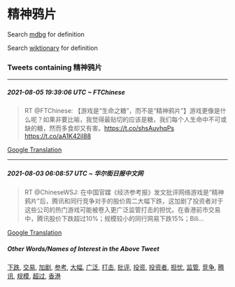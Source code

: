 # 精神鸦片

Search [mdbg](https://www.mdbg.net/chinese/dictionary?page=worddict&wdrst=0&wdqb=精神鸦片) for definition

Search [wiktionary](https://en.wiktionary.org/wiki/精神鸦片) for definition

### Tweets containing 精神鸦片

___
##### 2021-08-05 19:39:06 UTC ~ FTChinese
> RT @FTChinese: 【游戏是“生命之糖”，而不是“精神鸦片”】游戏更像是什么呢？如果非要比喻，我觉得最贴切的应该是糖，我们每个人生命中不可或缺的糖，然而多食却又有害。https://t.co/shsAuvhqPs https://t.co/aA1K42il88

[Google Translation](https://translate.google.com/?hi=en&tab=TT&sl=zh-CN&tl=en&op=translate&text=RT+%40FTChinese%3A+%E3%80%90%E6%B8%B8%E6%88%8F%E6%98%AF%E2%80%9C%E7%94%9F%E5%91%BD%E4%B9%8B%E7%B3%96%E2%80%9D%EF%BC%8C%E8%80%8C%E4%B8%8D%E6%98%AF%E2%80%9C%E7%B2%BE%E7%A5%9E%E9%B8%A6%E7%89%87%E2%80%9D%E3%80%91%E6%B8%B8%E6%88%8F%E6%9B%B4%E5%83%8F%E6%98%AF%E4%BB%80%E4%B9%88%E5%91%A2%EF%BC%9F%E5%A6%82%E6%9E%9C%E9%9D%9E%E8%A6%81%E6%AF%94%E5%96%BB%EF%BC%8C%E6%88%91%E8%A7%89%E5%BE%97%E6%9C%80%E8%B4%B4%E5%88%87%E7%9A%84%E5%BA%94%E8%AF%A5%E6%98%AF%E7%B3%96%EF%BC%8C%E6%88%91%E4%BB%AC%E6%AF%8F%E4%B8%AA%E4%BA%BA%E7%94%9F%E5%91%BD%E4%B8%AD%E4%B8%8D%E5%8F%AF%E6%88%96%E7%BC%BA%E7%9A%84%E7%B3%96%EF%BC%8C%E7%84%B6%E8%80%8C%E5%A4%9A%E9%A3%9F%E5%8D%B4%E5%8F%88%E6%9C%89%E5%AE%B3%E3%80%82https%3A%2F%2Ft.co%2FshsAuvhqPs+https%3A%2F%2Ft.co%2FaA1K42il88)
___
##### 2021-08-03 06:08:57 UTC ~ 华尔街日报中文网
> RT @ChineseWSJ: 在中国官媒《经济参考报》发文批评网络游戏是“精神鸦片”后，腾讯和同行竞争对手的股价周二大幅下跌，这加剧了投资者对于这些公司的热门游戏可能被卷入更广泛监管打击的担忧。在香港前市交易中，腾讯股价下跌超过10%；规模较小的同行网易下跌15%；Bili…

[Google Translation](https://translate.google.com/?hi=en&tab=TT&sl=zh-CN&tl=en&op=translate&text=RT+%40ChineseWSJ%3A+%E5%9C%A8%E4%B8%AD%E5%9B%BD%E5%AE%98%E5%AA%92%E3%80%8A%E7%BB%8F%E6%B5%8E%E5%8F%82%E8%80%83%E6%8A%A5%E3%80%8B%E5%8F%91%E6%96%87%E6%89%B9%E8%AF%84%E7%BD%91%E7%BB%9C%E6%B8%B8%E6%88%8F%E6%98%AF%E2%80%9C%E7%B2%BE%E7%A5%9E%E9%B8%A6%E7%89%87%E2%80%9D%E5%90%8E%EF%BC%8C%E8%85%BE%E8%AE%AF%E5%92%8C%E5%90%8C%E8%A1%8C%E7%AB%9E%E4%BA%89%E5%AF%B9%E6%89%8B%E7%9A%84%E8%82%A1%E4%BB%B7%E5%91%A8%E4%BA%8C%E5%A4%A7%E5%B9%85%E4%B8%8B%E8%B7%8C%EF%BC%8C%E8%BF%99%E5%8A%A0%E5%89%A7%E4%BA%86%E6%8A%95%E8%B5%84%E8%80%85%E5%AF%B9%E4%BA%8E%E8%BF%99%E4%BA%9B%E5%85%AC%E5%8F%B8%E7%9A%84%E7%83%AD%E9%97%A8%E6%B8%B8%E6%88%8F%E5%8F%AF%E8%83%BD%E8%A2%AB%E5%8D%B7%E5%85%A5%E6%9B%B4%E5%B9%BF%E6%B3%9B%E7%9B%91%E7%AE%A1%E6%89%93%E5%87%BB%E7%9A%84%E6%8B%85%E5%BF%A7%E3%80%82%E5%9C%A8%E9%A6%99%E6%B8%AF%E5%89%8D%E5%B8%82%E4%BA%A4%E6%98%93%E4%B8%AD%EF%BC%8C%E8%85%BE%E8%AE%AF%E8%82%A1%E4%BB%B7%E4%B8%8B%E8%B7%8C%E8%B6%85%E8%BF%8710%25%EF%BC%9B%E8%A7%84%E6%A8%A1%E8%BE%83%E5%B0%8F%E7%9A%84%E5%90%8C%E8%A1%8C%E7%BD%91%E6%98%93%E4%B8%8B%E8%B7%8C15%25%EF%BC%9BBili%E2%80%A6)
##### Other Words/Names of Interest in the Above Tweet
[下跌](下跌.md), [交易](交易.md), [加剧](加剧.md), [参考](参考.md), [大幅](大幅.md), [广泛](广泛.md), [打击](打击.md), [批评](批评.md), [投资](投资.md), [投资者](投资者.md), [担忧](担忧.md), [监管](监管.md), [竞争](竞争.md), [腾讯](腾讯.md), [规模](规模.md), [超过](超过.md), [香港](香港.md)

